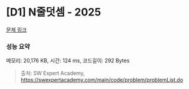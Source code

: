 # [D1] N줄덧셈 - 2025 

[문제 링크](https://swexpertacademy.com/main/code/problem/problemDetail.do?contestProbId=AV5QFZtaAscDFAUq) 

### 성능 요약

메모리: 20,176 KB, 시간: 124 ms, 코드길이: 292 Bytes



> 출처: SW Expert Academy, https://swexpertacademy.com/main/code/problem/problemList.do